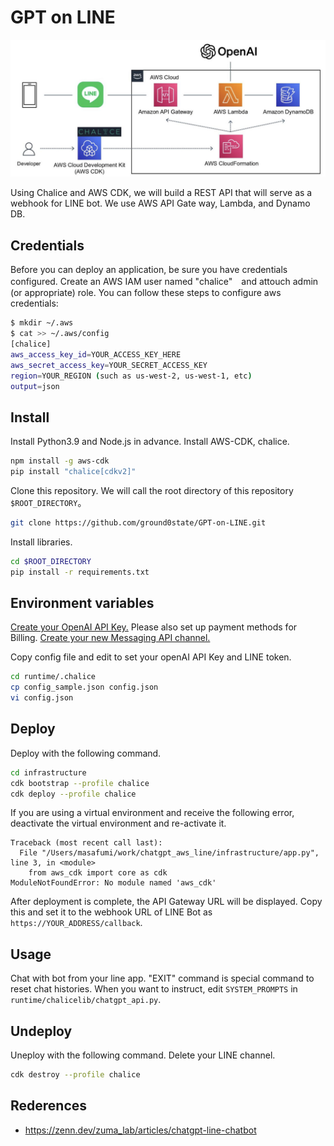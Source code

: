 # GPT on LINE

![System](/image/system.png)

Using Chalice and AWS CDK, we will build a REST API that will serve as a webhook for LINE bot. We use AWS API Gate way, Lambda, and Dynamo DB.

## Credentials

Before you can deploy an application, be sure you have credentials configured.
Create an AWS IAM user named "chalice"　and attouch admin (or appropriate) role.
You can follow these steps to configure aws credentials:

```sh
$ mkdir ~/.aws
$ cat >> ~/.aws/config
[chalice]
aws_access_key_id=YOUR_ACCESS_KEY_HERE
aws_secret_access_key=YOUR_SECRET_ACCESS_KEY
region=YOUR_REGION (such as us-west-2, us-west-1, etc)
output=json
```

## Install

Install Python3.9 and Node.js in advance. Install AWS-CDK, chalice.

```sh
npm install -g aws-cdk
pip install "chalice[cdkv2]"
```

Clone this repository. We will call the root directory of this repository `$ROOT_DIRECTORY`。

```sh
git clone https://github.com/ground0state/GPT-on-LINE.git
```

Install libraries.

```sh
cd $ROOT_DIRECTORY
pip install -r requirements.txt
```

## Environment variables

[Create your OpenAI API Key.](https://platform.openai.com/account/api-keys) Please also set up payment methods for Billing.
[Create your new Messaging API channel.](https://developers.line.biz/ja/docs/messaging-api/getting-started/#using-oa-manager)

Copy config file and edit to set your openAI API Key and LINE token.

```sh
cd runtime/.chalice
cp config_sample.json config.json
vi config.json
```

## Deploy

Deploy with the following command.

```sh
cd infrastructure
cdk bootstrap --profile chalice
cdk deploy --profile chalice
```

If you are using a virtual environment and receive the following error, deactivate the virtual environment and re-activate it.

```bahs
Traceback (most recent call last):
  File "/Users/masafumi/work/chatgpt_aws_line/infrastructure/app.py", line 3, in <module>
    from aws_cdk import core as cdk
ModuleNotFoundError: No module named 'aws_cdk'
```

After deployment is complete, the API Gateway URL will be displayed. Copy this and set it to the webhook URL of LINE Bot as `https://YOUR_ADDRESS/callback`.

## Usage

Chat with bot from your line app. "EXIT" command is special command to reset chat histories.
When you want to instruct, edit `SYSTEM_PROMPTS` in `runtime/chalicelib/chatgpt_api.py`.

## Undeploy

Uneploy with the following command. Delete your LINE channel.

```sh
cdk destroy --profile chalice
```

## Rederences

- <https://zenn.dev/zuma_lab/articles/chatgpt-line-chatbot>
